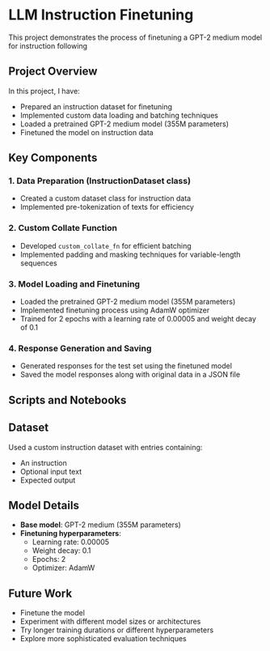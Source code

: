 # LLM Instruction Finetuning

This project demonstrates the process of finetuning a GPT-2 medium model for instruction following

## Project Overview

In this project, I have:

- Prepared an instruction dataset for finetuning
- Implemented custom data loading and batching techniques
- Loaded a pretrained GPT-2 medium model (355M parameters)
- Finetuned the model on instruction data

## Key Components

### 1. Data Preparation (InstructionDataset class)

- Created a custom dataset class for instruction data
- Implemented pre-tokenization of texts for efficiency

### 2. Custom Collate Function

- Developed `custom_collate_fn` for efficient batching
- Implemented padding and masking techniques for variable-length sequences

### 3. Model Loading and Finetuning

- Loaded the pretrained GPT-2 medium model (355M parameters)
- Implemented finetuning process using AdamW optimizer
- Trained for 2 epochs with a learning rate of 0.00005 and weight decay of 0.1

### 4. Response Generation and Saving

- Generated responses for the test set using the finetuned model
- Saved the model responses along with original data in a JSON file


## Scripts and Notebooks


## Dataset

Used a custom instruction dataset with entries containing:

- An instruction
- Optional input text
- Expected output

## Model Details

- **Base model**: GPT-2 medium (355M parameters)
- **Finetuning hyperparameters**:
  - Learning rate: 0.00005
  - Weight decay: 0.1
  - Epochs: 2
  - Optimizer: AdamW


## Future Work
- Finetune the model
- Experiment with different model sizes or architectures
- Try longer training durations or different hyperparameters
- Explore more sophisticated evaluation techniques

